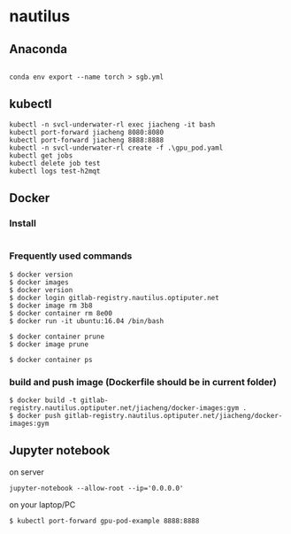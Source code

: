 # nautilus

## Anaconda
```

conda env export --name torch > sgb.yml

```

## kubectl
```
kubectl -n svcl-underwater-rl exec jiacheng -it bash
kubectl port-forward jiacheng 8080:8080
kubectl port-forward jiacheng 8888:8888
kubectl -n svcl-underwater-rl create -f .\gpu_pod.yaml
kubectl get jobs
kubectl delete job test
kubectl logs test-h2mqt
```

## Docker
### Install
```
```
### Frequently used commands
```
$ docker version
$ docker images
$ docker version
$ docker login gitlab-registry.nautilus.optiputer.net
$ docker image rm 3b8
$ docker container rm 8e00
$ docker run -it ubuntu:16.04 /bin/bash

$ docker container prune
$ docker image prune

$ docker container ps

```

### build and push image (Dockerfile should be in current folder)
```
$ docker build -t gitlab-registry.nautilus.optiputer.net/jiacheng/docker-images:gym .
$ docker push gitlab-registry.nautilus.optiputer.net/jiacheng/docker-images:gym
```

## Jupyter notebook
on server  
```
jupyter-notebook --allow-root --ip='0.0.0.0'
```

on your laptop/PC
```
$ kubectl port-forward gpu-pod-example 8888:8888
```

